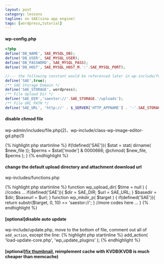 ```yaml
---
layout: post
category: lessons
tagline: on SAE(sina app engine)
tags: [wordpress,tutorial]
---
```


#### wp-config.php
```php
<?php
define('DB_NAME', SAE_MYSQL_DB);
define('DB_USER', SAE_MYSQL_USER);
define('DB_PASSWORD', SAE_MYSQL_PASS);
define('DB_HOST', SAE_MYSQL_HOST_M.':'.SAE_MYSQL_PORT);

//--- the following constant would be referenced later in wp-include/functions.php ---
define('SAE',true);
/** SAE Storage Domain */
define('SAE_STORAGE', wordpress);
/** File Upload Dir */
define('SAE_DIR','saestor://'.SAE_STORAGE.'/uploads');
/** File URL PATH */
define('SAE_URL', 'http://' . $_SERVER['HTTP_APPNAME'] . '-'.SAE_STORAGE.'.stor.sinaapp.com/uploads');
```

<!--more-->
#### disable chmod file
wp-admin/includes/file.php(2)、wp-include/class-wp-image-editor-gd.php(1)

{% highlight php startinline %}
if(!defined('SAE')){
    $stat = stat( dirname( $new_file ));
    $perms = $stat['mode'] & 0000666;
    @chmod( $new_file, $perms );
}
{% endhighlight %}

#### change the default upload directory and attachment download url
wp-includes/functions.php

{% highlight php startinline %}
function wp_upload_dir( $time = null ) {
    //codes ...
   if(defined('SAE')){
       $dir = SAE_DIR;
       $url = SAE_URL;
    }
	$basedir = $dir;
	$baseurl = $url;
}
function wp_mkdir_p( $target ) {
   if(defined('SAE')){
         return substr($target, 0, 10) == 'saestor://';
   }
    //more codes here ...
}
{% endhighlight %}

#### [optional]disable auto update
wp-include/update.php, move to the bottom of file,  comment out all of `add_action`, except the line:
{% highlight php startinline %}
add_action( 'load-update-core.php', 'wp_update_plugins' );
{% endhighlight %}


#### [optional][fix thumbnail](http://www.xiumu.org/diary/wordpress-for-sae.shtml), reimplement cache with KVDB(KVDB is much cheaper than memcache)
